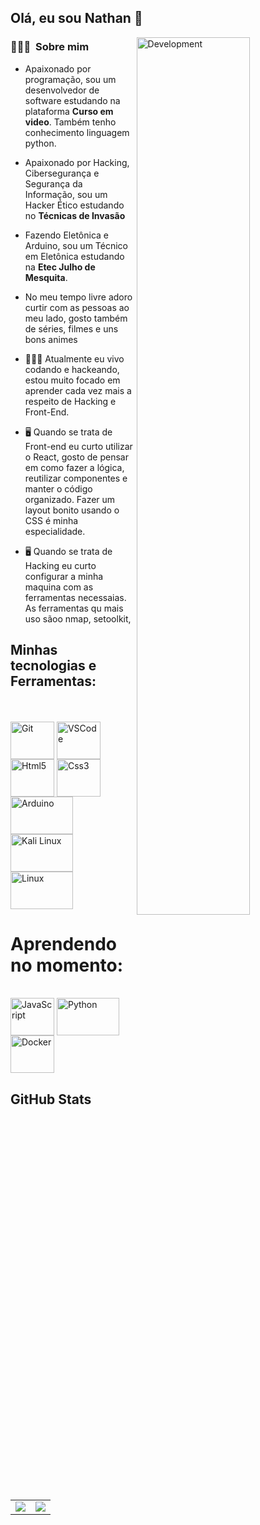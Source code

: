 ## <h2> Olá, eu sou Nathan 👋 </h2> 

<img width="60%" align="right" alt="Development" src="https://miro.medium.com/max/1360/1*IRGHmiGsa16stedQvIaZfw.gif" />
<h3> 👨🏻‍💻 &nbsp;Sobre mim </h3>

- Apaixonado por programação, sou um desenvolvedor de software estudando na plataforma <strong>Curso em video</strong>. Também tenho conhecimento linguagem python.  
- Apaixonado por Hacking, Cibersegurança e Segurança da Informação, sou um Hacker Ético estudando no <strong>Técnicas de Invasão</strong>
- Fazendo Eletônica e Arduino, sou um Técnico em Eletônica estudando na <strong>Etec Julho de Mesquita</strong>.<br>


- No meu tempo livre adoro curtir com as pessoas ao meu lado, gosto também de séries, filmes e uns bons animes<br>

- 👨🏻‍💻 Atualmente eu vivo codando e hackeando, estou muito focado em aprender cada vez mais a respeito de Hacking e Front-End.<br>

- 🖥️ Quando se trata de Front-end eu curto utilizar o React, gosto de pensar em como fazer a lógica, reutilizar componentes e manter o código organizado. Fazer um layout bonito usando o CSS é minha especialidade.
- 🖥️ Quando se trata de Hacking eu curto configurar a minha maquina com as ferramentas necessaias. As ferramentas qu mais uso sãoo nmap, setoolkit, 

## Minhas tecnologias e Ferramentas:
<br>
<div style="display: inline_block"><br>
  <img align="center" alt="Git" height="60" width="70" src="https://cdn.jsdelivr.net/gh/devicons/devicon/icons/git/git-original.svg">
  <img align="center" alt="VSCode" height="60" width="70" src="https://img.shields.io/badge/VSCode-0078D4?style=for-the-badge&logo=visual%20studio%20code&logoColor=white">
  <img align="center" alt="Html5" height="60" width="70" src="https://cdn.jsdelivr.net/gh/devicons/devicon/icons/html5/html5-plain-wordmark.svg">
  <img align="center" alt="Css3" height="60" width="70" src="https://cdn.jsdelivr.net/gh/devicons/devicon/icons/css3/css3-plain-wordmark.svg">
  <img align="center" alt="Arduino" height="60" width="100" src="https://img.shields.io/badge/Arduino_IDE-00979D?style=for-the-badge&logo=arduino&logoColor=white">
  <img align="center" alt="Kali Linux" height="60" width="100" src="https://img.shields.io/badge/Kali_Linux-557C94?style=for-the-badge&logo=kali-linux&logoColor=white">
  <img align="center" alt="Linux" height="60" width="100" src="https://img.shields.io/badge/Linux-FCC624?style=for-the-badge&logo=linux&logoColor=black">
  
# Aprendendo no momento:
<div style="display: inline_block"><br>
  <img align="center" alt="JavaScript" height="60" width="70" src="https://cdn.jsdelivr.net/gh/devicons/devicon/icons/javascript/javascript-original.svg">
  <img align="center" alt="Python" height="60" width="100" src="https://img.shields.io/badge/Python-FFD43B?style=for-the-badge&logo=python&logoColor=blue">
  <img align="center" alt="Docker" height="60" width="70" src="https://cdn.jsdelivr.net/gh/devicons/devicon/icons/docker/docker-plain-wordmark.svg">
<br/>

## GitHub Stats
<table>
<tr><td>

  <a href="https://github.com/anuraghazra/github-readme-stats" rel="noopener noreferrer" target="_blank">
    <img align="center" src="https://github-readme-stats.vercel.app/api?username=Nathan3710&show_icons=true&theme=blue-green" />
  </a>

</td><td>

  <a href="https://github.com/anuraghazra/github-readme-stats" rel="noopener noreferrer" target="_blank" target="_blank">
    <img align="center" src="https://github-readme-stats.vercel.app/api/top-langs/?username=Nathan3710&layout=compact&theme=blue-green" />
  </a>

</td></tr>
</table>
